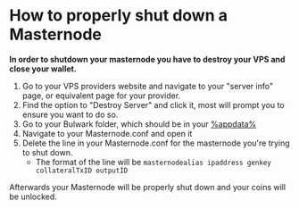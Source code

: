 # How to properly shut down a Masternode

**In order to shutdown your masternode you have to destroy your VPS and close your wallet.**

1. Go to your VPS providers website and navigate to your "server info" page, or equivalent page for your provider.
2. Find the option to "Destroy Server" and click it, most will prompt you to ensure you want to do so.
3. Go to your Bulwark folder, which should be in your [%appdata%](https://kb.bulwarkcrypto.com/Guides/AppData-Guide/)
4. Navigate to your Masternode.conf and open it
5. Delete the line in your Masternode.conf for the masternode you're trying to shut down.
   - The format of the line will be `masternodealias ipaddress genkey collateralTxID outputID`

Afterwards your Masternode will be properly shut down and your coins will be unlocked.
